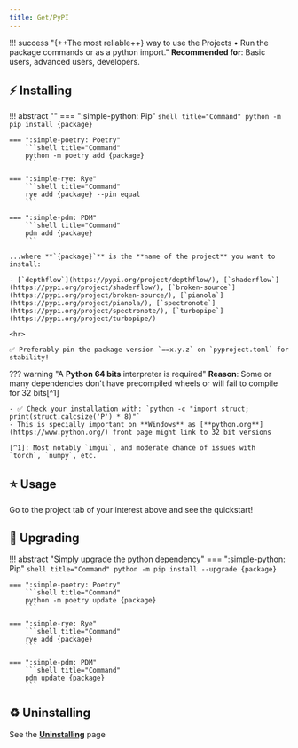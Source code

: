 ```yaml
---
title: Get/PyPI
---
```


!!! success "{++The most reliable++} way to use the Projects • Run the package commands or as a python import."
    **Recommended for**: Basic users, advanced users, developers.

## ⚡️ Installing

!!! abstract ""
    === ":simple-python: Pip"
        ```shell title="Command"
        python -m pip install {package}
        ```

    === ":simple-poetry: Poetry"
        ```shell title="Command"
        python -m poetry add {package}
        ```

    === ":simple-rye: Rye"
        ```shell title="Command"
        rye add {package} --pin equal
        ```

    === ":simple-pdm: PDM"
        ```shell title="Command"
        pdm add {package}
        ```

    ...where **`{package}`** is the **name of the project** you want to install:

    - [`depthflow`](https://pypi.org/project/depthflow/), [`shaderflow`](https://pypi.org/project/shaderflow/), [`broken-source`](https://pypi.org/project/broken-source/), [`pianola`](https://pypi.org/project/pianola/), [`spectronote`](https://pypi.org/project/spectronote/), [`turbopipe`](https://pypi.org/project/turbopipe/)

    <hr>

    ✅ Preferably pin the package version `==x.y.z` on `pyproject.toml` for stability!

??? warning "A **Python 64 bits** interpreter is required"
    **Reason**: Some or many dependencies don't have precompiled wheels or will fail to compile for 32 bits[^1]

    - ✅ Check your installation with: `python -c "import struct; print(struct.calcsize('P') * 8)"`
    - This is specially important on **Windows** as [**python.org**](https://www.python.org/) front page might link to 32 bit versions

    [^1]: Most notably `imgui`, and moderate chance of issues with `torch`, `numpy`, etc.

## ⭐️ Usage

Go to the project tab of your interest above and see the quickstart!

## 🚀 Upgrading

!!! abstract "Simply upgrade the python dependency"
    === ":simple-python: Pip"
        ```shell title="Command"
        python -m pip install --upgrade {package}
        ```

    === ":simple-poetry: Poetry"
        ```shell title="Command"
        python -m poetry update {package}
        ```

    === ":simple-rye: Rye"
        ```shell title="Command"
        rye add {package}
        ```

    === ":simple-pdm: PDM"
        ```shell title="Command"
        pdm update {package}
        ```

## ♻️ Uninstalling

See the <a href="site:/get/uninstalling"><b>Uninstalling</b></a> page
